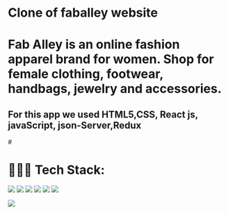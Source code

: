<h1>Clone of faballey website </h1>


# Fab Alley is an online fashion apparel brand for women. Shop for female clothing, footwear, handbags, jewelry and accessories.
<h2>
For this app we used HTML5,CSS, React js, javaScript, json-Server,Redux
</h2>

#<h1> 🧑🏻‍💻 Tech Stack: </h1>
<p>
  <img src="https://img.icons8.com/external-tal-revivo-shadow-tal-revivo/90/000000/external-html-5-is-a-software-solution-stack-that-defines-the-properties-and-behaviors-of-web-page-logo-shadow-tal-revivo.png"/>
  <img src="https://img.icons8.com/color/96/000000/css3.png"/>
  <img src="https://img.icons8.com/color/96/000000/javascript--v2.png"/>
  <img src="https://img.icons8.com/external-tal-revivo-color-tal-revivo/96/000000/external-react-a-javascript-library-for-building-user-interfaces-logo-color-tal-revivo.png"/>
<img src="https://img.icons8.com/color/96/000000/redux.png"/>
  <img src="https://img.icons8.com/color/96/000000/json-download.png"/>

</p>


<img src="https://github.com/Satya12325/faballey/blob/master/screencapture-faballeyclone-herokuapp-2022-03-16-19_10_21.png"/>
